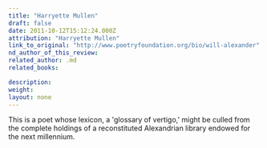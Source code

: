 ```yaml
---
title: "Harryette Mullen"
draft: false
date: 2011-10-12T15:12:24.000Z
attribution: "Harryette Mullen"
link_to_original: "http://www.poetryfoundation.org/bio/will-alexander"
nd_author_of_this_review:
related_author: .md
related_books:

description:
weight:
layout: none
---
```

This is a poet whose lexicon, a 'glossary of vertigo,' might be culled from the complete holdings of a reconstituted Alexandrian library endowed for the next millennium.

